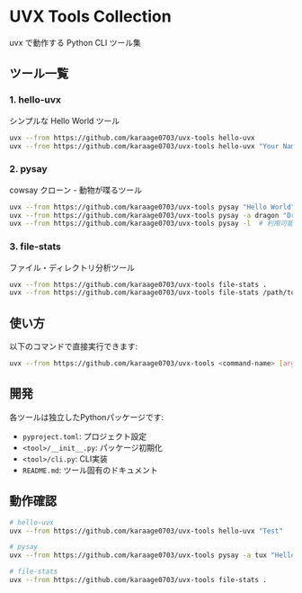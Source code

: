 # UVX Tools Collection

uvx で動作する Python CLI ツール集

## ツール一覧

### 1. hello-uvx
シンプルな Hello World ツール

```bash
uvx --from https://github.com/karaage0703/uvx-tools hello-uvx
uvx --from https://github.com/karaage0703/uvx-tools hello-uvx "Your Name"
```

### 2. pysay
cowsay クローン - 動物が喋るツール

```bash
uvx --from https://github.com/karaage0703/uvx-tools pysay "Hello World"
uvx --from https://github.com/karaage0703/uvx-tools pysay -a dragon "Dragons are cool!"
uvx --from https://github.com/karaage0703/uvx-tools pysay -l  # 利用可能な動物一覧
```

### 3. file-stats
ファイル・ディレクトリ分析ツール

```bash
uvx --from https://github.com/karaage0703/uvx-tools file-stats .
uvx --from https://github.com/karaage0703/uvx-tools file-stats /path/to/directory
```

## 使い方

以下のコマンドで直接実行できます:

```bash
uvx --from https://github.com/karaage0703/uvx-tools <command-name> [args]
```

## 開発

各ツールは独立したPythonパッケージです:

- `pyproject.toml`: プロジェクト設定
- `<tool>/__init__.py`: パッケージ初期化
- `<tool>/cli.py`: CLI実装
- `README.md`: ツール固有のドキュメント

## 動作確認

```bash
# hello-uvx
uvx --from https://github.com/karaage0703/uvx-tools hello-uvx "Test"

# pysay
uvx --from https://github.com/karaage0703/uvx-tools pysay -a tux "Hello from Tux!"

# file-stats
uvx --from https://github.com/karaage0703/uvx-tools file-stats .
```

